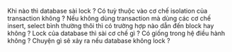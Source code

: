 Khi nào thì database sài lock ? Có tuỳ thuộc vào cơ chế isolation của transaction không ?
Nếu không dùng transaction mà dùng các cơ chế insert, select bình thường thôi thì có trường hợp nào dẫn đến block hay không ?
Lock của database thì sài cơ chế gì ? Có giống trong hệ điều hành không ?
Chuyện gì sẽ xảy ra nếu database không lock ?
